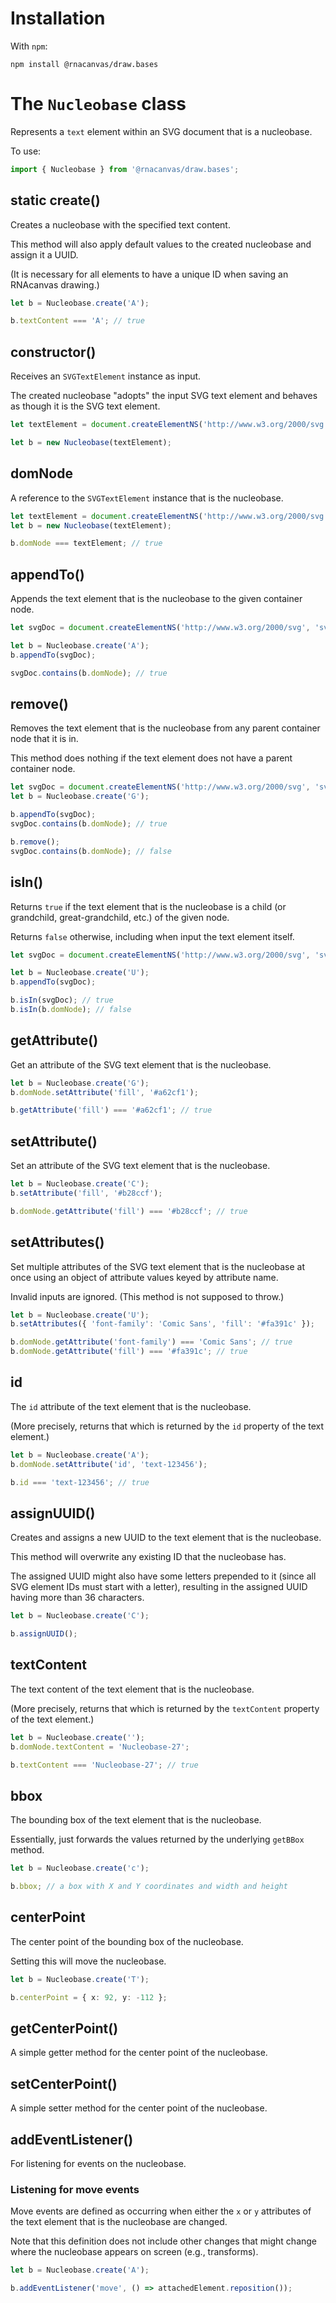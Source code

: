 # Installation

With `npm`:

```
npm install @rnacanvas/draw.bases
```

# The `Nucleobase` class

Represents a `text` element within an SVG document that is a nucleobase.

To use:

```typescript
import { Nucleobase } from '@rnacanvas/draw.bases';
```

## static create()

Creates a nucleobase with the specified text content.

This method will also apply default values to the created nucleobase
and assign it a UUID.

(It is necessary for all elements to have a unique ID
when saving an RNAcanvas drawing.)

```typescript
let b = Nucleobase.create('A');

b.textContent === 'A'; // true
```

## constructor()

Receives an `SVGTextElement` instance as input.

The created nucleobase "adopts" the input SVG text element and behaves as though it is the SVG text element.

```typescript
let textElement = document.createElementNS('http://www.w3.org/2000/svg', 'text');

let b = new Nucleobase(textElement);
```

## domNode

A reference to the `SVGTextElement` instance that is the nucleobase.

```typescript
let textElement = document.createElementNS('http://www.w3.org/2000/svg', 'text');
let b = new Nucleobase(textElement);

b.domNode === textElement; // true
```

## appendTo()

Appends the text element that is the nucleobase to the given container node.

```typescript
let svgDoc = document.createElementNS('http://www.w3.org/2000/svg', 'svg');

let b = Nucleobase.create('A');
b.appendTo(svgDoc);

svgDoc.contains(b.domNode); // true
```

## remove()

Removes the text element that is the nucleobase from any parent container node that it is in.

This method does nothing if the text element does not have a parent container node.

```typescript
let svgDoc = document.createElementNS('http://www.w3.org/2000/svg', 'svg');
let b = Nucleobase.create('G');

b.appendTo(svgDoc);
svgDoc.contains(b.domNode); // true

b.remove();
svgDoc.contains(b.domNode); // false
```

## isIn()

Returns `true` if the text element that is the nucleobase is a child
(or grandchild, great-grandchild, etc.) of the given node.

Returns `false` otherwise, including when input the text element itself.

```typescript
let svgDoc = document.createElementNS('http://www.w3.org/2000/svg', 'svg');

let b = Nucleobase.create('U');
b.appendTo(svgDoc);

b.isIn(svgDoc); // true
b.isIn(b.domNode); // false
```

## getAttribute()

Get an attribute of the SVG text element that is the nucleobase.

```typescript
let b = Nucleobase.create('G');
b.domNode.setAttribute('fill', '#a62cf1');

b.getAttribute('fill') === '#a62cf1'; // true
```

## setAttribute()

Set an attribute of the SVG text element that is the nucleobase.

```typescript
let b = Nucleobase.create('C');
b.setAttribute('fill', '#b28ccf');

b.domNode.getAttribute('fill') === '#b28ccf'; // true
```

## setAttributes()

Set multiple attributes of the SVG text element that is the nucleobase at once
using an object of attribute values keyed by attribute name.

Invalid inputs are ignored. (This method is not supposed to throw.)

```typescript
let b = Nucleobase.create('U');
b.setAttributes({ 'font-family': 'Comic Sans', 'fill': '#fa391c' });

b.domNode.getAttribute('font-family') === 'Comic Sans'; // true
b.domNode.getAttribute('fill') === '#fa391c'; // true
```

## id

The `id` attribute of the text element that is the nucleobase.

(More precisely, returns that which is returned by the `id` property of the text element.)

```typescript
let b = Nucleobase.create('A');
b.domNode.setAttribute('id', 'text-123456');

b.id === 'text-123456'; // true
```

## assignUUID()

Creates and assigns a new UUID to the text element that is the nucleobase.

This method will overwrite any existing ID that the nucleobase has.

The assigned UUID might also have some letters prepended to it
(since all SVG element IDs must start with a letter),
resulting in the assigned UUID having more than 36 characters.

```typescript
let b = Nucleobase.create('C');

b.assignUUID();
```

## textContent

The text content of the text element that is the nucleobase.

(More precisely, returns that which is returned by the `textContent` property of the text element.)

```typescript
let b = Nucleobase.create('');
b.domNode.textContent = 'Nucleobase-27';

b.textContent === 'Nucleobase-27'; // true
```

## bbox

The bounding box of the text element that is the nucleobase.

Essentially, just forwards the values returned by the underlying `getBBox` method.

```typescript
let b = Nucleobase.create('c');

b.bbox; // a box with X and Y coordinates and width and height
```

## centerPoint

The center point of the bounding box of the nucleobase.

Setting this will move the nucleobase.

```typescript
let b = Nucleobase.create('T');

b.centerPoint = { x: 92, y: -112 };
```

## getCenterPoint()

A simple getter method for the center point of the nucleobase.

## setCenterPoint()

A simple setter method for the center point of the nucleobase.

## addEventListener()

For listening for events on the nucleobase.

### Listening for move events

Move events are defined as occurring when either the `x` or `y` attributes of the text element that is the nucleobase are changed.

Note that this definition does not include other changes that might change where the nucleobase appears on screen
(e.g., transforms).

```typescript
let b = Nucleobase.create('A');

b.addEventListener('move', () => attachedElement.reposition());
```
